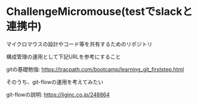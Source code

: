 # ChallengeMicromouse(testでslackと連携中)
マイクロマウスの設計やコード等を共有するためのリポジトリ


構成管理の運用として下記URLを参考にすること

gitの基礎勉強: https://tracpath.com/bootcamp/learning_git_firststep.html


そのうち、git-flowの運用を考えてみたい

git-flowの説明: https://liginc.co.jp/248864

